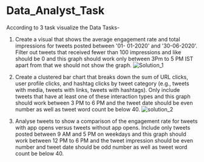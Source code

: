 # Data_Analyst_Task
According to 3 task visualize the Data
Tasks-
1. Create a visual that shows the average engagement rate and total impressions for tweets posted between '01- 01-2020' and '30-06-2020'. Filter out tweets that received fewer than 100 impressions and like should be 0 and this graph should work only between 3Pm to 5 PM IST apart from that we should not show the graph.
   ![Solution_1](https://github.com/user-attachments/assets/0d89e8f6-b6a3-4df5-81ca-e4dd2ecc87b6)
   
2. Create a clustered bar chart that breaks down the sum of URL clicks, user profile clicks, and hashtag clicks by tweet category (e.g., tweets with media, tweets with links, tweets with hashtags). Only include tweets that have at least one of these interaction types and this graph should work between 3 PM to 6 PM and the tweet date should be even number as well as tweet word count be below 40.
   ![solution_2](https://github.com/user-attachments/assets/220696fb-bff8-4976-8227-09c7284a8fcb)
   
3. Analyse tweets to show a comparison of the engagement rate for tweets with app opens versus tweets without app opens. Include only tweets posted between 9 AM and 5 PM on weekdays and this graph should work between 12 PM to 6 PM and the tweet impression should be even number and tweet date should be odd number as well as tweet word count be below 40.

